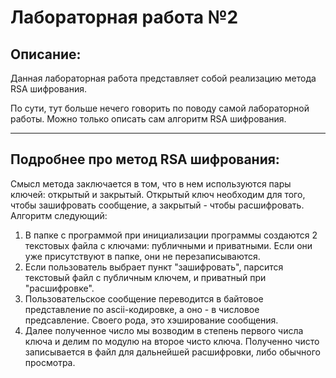 # Лабораторная работа №2
## Описание:
Данная лабораторная работа представляет собой реализацию метода RSA шифрования.

По сути, тут больше нечего говорить по поводу самой лабораторной работы. Можно только описать сам алгоритм RSA шифрования.
__________________________

## Подробнее про метод RSA шифрования:
Смысл метода заключается в том, что в нем используются пары ключей: открытый и закрытый. Открытый ключ необходим для того, чтобы зашифровать сообщение, а закрытый - чтобы расшифровать. Алгоритм следующий:
1) В папке с программой при инициализации программы создаются 2 текстовых файла с ключами: публичными и приватными. Если они уже присутствуют в папке, они не перезаписываются.
2) Если пользователь выбрает пункт "зашифровать", парсится текстовый файл с публичным ключем, и приватный при "расшифровке".
3) Пользовательское сообщение переводится в байтовое представление по ascii-кодировке, а оно - в числовое предсавление. Своего рода, это хэширование сообщения.
4) Далее полученное число мы возводим в степень первого числа ключа и делим по модулю на второе чисто ключа. Полученно чисто записывается в файл для дальнейшей расшифровки, либо обычного просмотра.